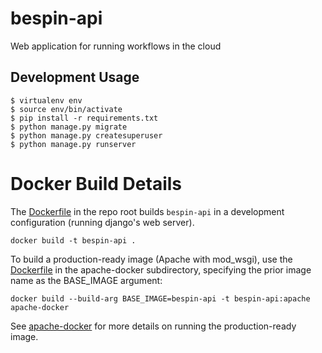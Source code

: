 # bespin-api

Web application for running workflows in the cloud

## Development Usage

```
$ virtualenv env
$ source env/bin/activate
$ pip install -r requirements.txt
$ python manage.py migrate
$ python manage.py createsuperuser
$ python manage.py runserver
```


# Docker Build Details

The [Dockerfile](Dockerfile) in the repo root builds `bespin-api` in a development configuration (running django's web server).

    docker build -t bespin-api .

To build a production-ready image (Apache with mod\_wsgi), use the [Dockerfile](apache-docker/Dockerfile) in the apache-docker subdirectory, specifying the prior image name as the BASE\_IMAGE argument:

    docker build --build-arg BASE_IMAGE=bespin-api -t bespin-api:apache apache-docker

See [apache-docker](apache-docker) for more details on running the production-ready image.
